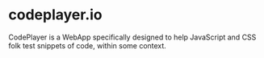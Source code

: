 # codeplayer.io
CodePlayer is a WebApp specifically designed to help JavaScript and CSS folk test snippets of code, within some context.

